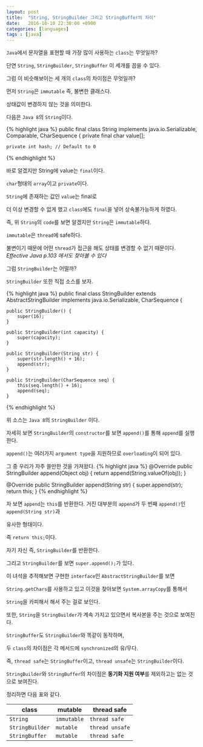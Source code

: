 ```yaml
---
layout: post
title:  "String, StringBuilder 그리고 StringBuffer의 차이"
date:   2016-10-10 22:30:00 +0900
categories: [languages]
tags : [java]
---
```


`Java`에서 문자열을 표현할 때 가장 많이 사용하는 `class`는 무엇일까?

단연 `String`, `StringBuilder`, `StringBuffer` 이 세개를 꼽을 수 있다.

그럼 이 비슷해보이는 세 개의 `class`의 차이점은 무엇일까?
<!--more-->

먼저 `String`은 `immutable` 즉, 불변한 클래스다.

상태값이 변경하지 않는 것을 의미한다.

다음은 `Java 8`의 `String`이다.

{% highlight java %}
public final class String
    implements java.io.Serializable, Comparable<String>, CharSequence {
    private final char value[];

    private int hash; // Default to 0
{% endhighlight %}

바로 알겠지만 String에 value는 `final`이다.

`char`형태의 `array`이고 `private`이다.

`String`에 존재하는 값인 `value`는 final로

더 이상 변경할 수 없게 했고 `class`에도 `final`을 넣어 상속불가능하게 하였다.

즉, 위 `String`의 `code`를 보면 알겠지만 `String`은 `immutable`하다.

`immutable`은 `thread`에 safe하다.

불변이기 때문에 어떤 `thread`가 접근을 해도 상태를 변경할 수 없기 때문이다.<br>
_Effective Java p.103 에서도 찾아볼 수 있다_

그럼 `StringBuilder`는 어떨까?

`StringBuilder` 또한 직접 소스를 보자.

{% highlight java %}
public final class StringBuilder
    extends AbstractStringBuilder
    implements java.io.Serializable, CharSequence
{

    public StringBuilder() {
        super(16);
    }

    public StringBuilder(int capacity) {
        super(capacity);
    }

    public StringBuilder(String str) {
        super(str.length() + 16);
        append(str);
    }

    public StringBuilder(CharSequence seq) {
        this(seq.length() + 16);
        append(seq);
    }
{% endhighlight %}

위 소스는 `Java 8`의 `StringBuilder` 이다.

자세히 보면 `StringBuilder`의 `constructor`를 보면 `append()`를 통해 `append`를 실행한다.

`append()`는 여러가지 `argument type`을 지원하므로 `overloading`이 되어 있다.

그 중 우리가 자주 쓸만한 것을 가져왔다.
{% highlight java %}
@Override
public StringBuilder append(Object obj) {
    return append(String.valueOf(obj));
}

@Override
public StringBuilder append(String str) {
    super.append(str);
    return this;
}
{% endhighlight %}

자 보면 `append`는 `this`를 반환한다. 거진 대부분의 `append`가 두 번째 `append()`인 `append(String str)`과

유사한 형태이다.

즉 `return this;`이다.

자기 자신 즉, `StringBuilder`를 반환한다.

그리고 `StringBuilder`를 보면 `super.append();`가 있다.

이 녀석을 추적해보면 구현한 `interface`인 `AbstractStringBuilder`를 보면

`String.getChars`를 사용하고 있고 이것을 찾아보면 `System.arrayCopy`를 통해서

`String`을 카피해서 해서 주는 걸로 보인다.

또한, `String`을 `StringBuilder`가 계속 가지고 있으면서 복사본을 주는 것으로 보여진다.

`StringBuffer`도 `StringBuilder`와 똑같이 동작하며,

두 `class`의 차이점은 각 메서드에 `synchronized`의 유/무다.

즉, `thread safe`는 `StringBuffer`이고, `thread unsafe`는 `StringBuilder`이다.

`StringBuilder`와 `StringBuffer`의 차이점은 **동기화 지원 여부**를 제외하고는 없는 것으로 보여진다.

정리하면 다음 표와 같다.

class | mutable | thread safe
------|---------|----------
`String`| `immutable`|`thread safe`
`StringBuilder`|`mutable`|`thread unsafe`
`StringBuffer`|`mutable`|`thread safe`
